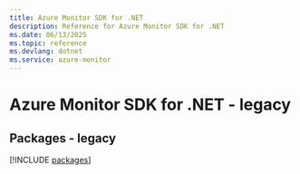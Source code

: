 ```yaml
---
title: Azure Monitor SDK for .NET
description: Reference for Azure Monitor SDK for .NET
ms.date: 06/13/2025
ms.topic: reference
ms.devlang: dotnet
ms.service: azure-monitor
---
```

# Azure Monitor SDK for .NET - legacy
## Packages - legacy
[!INCLUDE [packages](monitor-index.md)]